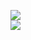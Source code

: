 [![](https://img.shields.io/badge/Made%20With-Github%20Spray-lightgrey.svg?style=for-the-badge&logo=github)](https://github.com/Annihil/github-spray#6319)  
[![](https://i.imgur.com/2DrTn0Z.gif)](https://github.com/Annihil/github-spray)